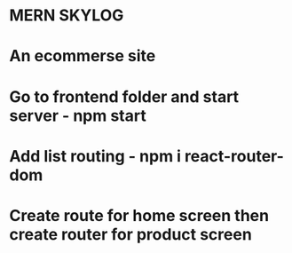 # MERN SKYLOG

# An ecommerse site

# Go to frontend folder and start server - npm start

# Add list routing - npm i react-router-dom

# Create route for home screen then create router for product screen

#
